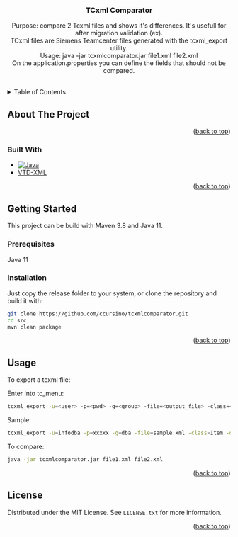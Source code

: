 <a name="readme-top"></a>

<!-- PROJECT LOGO -->
<br />
<div align="center">

<h3 align="center">TCxml Comparator</h3>

  <p align="center">
    Purpose: compare 2 Tcxml files and shows it's differences. It's usefull for after migration validation (ex).
    <br />
    TCxml files are Siemens Teamcenter files generated with the tcxml_export utility. 
    <br />
    Usage: java -jar tcxmlcomparator.jar file1.xml file2.xml
    <br />
    On the application.properties you can define the fields that should not be compared.
    <br />
    <br />
  </p>
</div>


<!-- TABLE OF CONTENTS -->
<details>
  <summary>Table of Contents</summary>
  <ol>
    <li>
      <a href="#about-the-project">About The Project</a>
      <ul>
        <li><a href="#built-with">Built With</a></li>
      </ul>
    </li>
    <li>
      <a href="#getting-started">Getting Started</a>
      <ul>
        <li><a href="#prerequisites">Prerequisites</a></li>
        <li><a href="#installation">Installation</a></li>
      </ul>
    </li>
    <li><a href="#usage">Usage</a></li>
    <li><a href="#license">License</a></li>
  </ol>
</details>



<!-- ABOUT THE PROJECT -->
## About The Project



<p align="right">(<a href="#readme-top">back to top</a>)</p>



### Built With
* [![Java][Java-img]][Java-url]
* [VTD-XML][VTD-url]

<p align="right">(<a href="#readme-top">back to top</a>)</p>



<!-- GETTING STARTED -->
## Getting Started

This project can be build with Maven 3.8 and Java 11.

### Prerequisites
Java 11

### Installation

Just copy the release folder to your system, or clone the repository and build it with:

```sh
git clone https://github.com/ccursino/tcxmlcomparator.git
cd src
mvn clean package
```

<p align="right">(<a href="#readme-top">back to top</a>)</p>


<!-- USAGE EXAMPLES -->
## Usage

To export a tcxml file:

Enter into tc_menu:

```sh
tcxml_export -u=<user> -p=<pwd> -g=<group> -file=<output_file> -class=<class_name> -optionset=<option_set>
```

Sample:
```sh
tcxml_export -u=infodba -p=xxxxx -g=dba -file=sample.xml -class=Item -optionset=MultiSiteOptSet
```

To compare:
```sh
java -jar tcxmlcomparator.jar file1.xml file2.xml
```


<p align="right">(<a href="#readme-top">back to top</a>)</p>


<!-- LICENSE -->
## License

Distributed under the MIT License. See `LICENSE.txt` for more information.

<p align="right">(<a href="#readme-top">back to top</a>)</p>


<!-- MARKDOWN LINKS & IMAGES -->
<!-- https://www.markdownguide.org/basic-syntax/#reference-style-links -->
[contributors-shield]: https://img.shields.io/github/contributors/github_username/repo_name.svg?style=for-the-badge
[contributors-url]: https://github.com/github_username/repo_name/graphs/contributors
[forks-shield]: https://img.shields.io/github/forks/github_username/repo_name.svg?style=for-the-badge
[forks-url]: https://github.com/github_username/repo_name/network/members
[stars-shield]: https://img.shields.io/github/stars/github_username/repo_name.svg?style=for-the-badge
[stars-url]: https://github.com/github_username/repo_name/stargazers
[issues-shield]: https://img.shields.io/github/issues/github_username/repo_name.svg?style=for-the-badge
[issues-url]: https://github.com/github_username/repo_name/issues
[license-shield]: https://img.shields.io/github/license/github_username/repo_name.svg?style=for-the-badge
[license-url]: https://github.com/github_username/repo_name/blob/master/LICENSE.txt
[linkedin-shield]: https://img.shields.io/badge/-LinkedIn-black.svg?style=for-the-badge&logo=linkedin&colorB=555
[linkedin-url]: https://linkedin.com/in/linkedin_username
[product-screenshot]: images/screenshot.png
[Java-img]: https://img.shields.io/badge/Java-ED8B00?style=for-the-badge&logo=java&logoColor=white
[Java-url]: https://www.java.com/
[VTD-img]: https://search.maven.org/assets/images/xml.svg?style=for-the-badge&logo=react&logoColor=61DAFB
[VTD-url]: https://vtd-xml.sourceforge.io/
